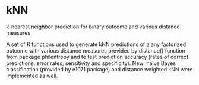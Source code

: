 # kNN
k-nearest neighbor prediction for binary outcome and various distance measures

A set of R functions used to generate kNN predictions of a any factorized outcome with various distance measures provided by distance() function from package philentropy and to test prediction accuracy (rates of correct predictions, error rates, sensitivity and specificity). New: naive Bayes classification (provided by e1071 package) and distance weighted kNN were implemented as well.
